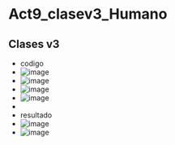 # Act9_clasev3_Humano
## Clases v3
- codigo
- ![image](https://github.com/user-attachments/assets/c755c24a-5991-4348-b728-4ebb7a38838d)
- ![image](https://github.com/user-attachments/assets/9eecdb96-8ecd-4ea0-adbe-a4f1ca729320)
- ![image](https://github.com/user-attachments/assets/cde76d50-572a-4774-b388-54876e73cc84)
- ![image](https://github.com/user-attachments/assets/86ba736a-ea2c-4ca9-9297-8a4eeff21949)
-
- resultado
- ![image](https://github.com/user-attachments/assets/950e8fe8-2261-4e2a-8b08-1f3947b24a75)
- ![image](https://github.com/user-attachments/assets/b931793f-5045-414d-8095-343d2f300925)

